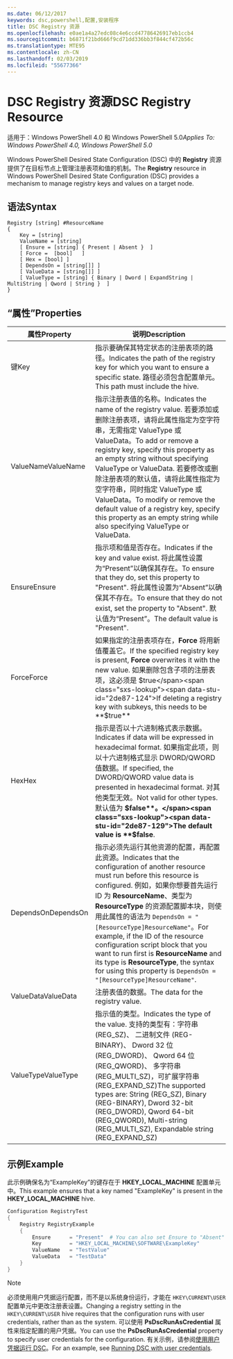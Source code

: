 ```yaml
---
ms.date: 06/12/2017
keywords: dsc,powershell,配置,安装程序
title: DSC Registry 资源
ms.openlocfilehash: e0ae1a4a27edc08c4e6ccd47786426917eb1ccb4
ms.sourcegitcommit: b6871f21bd666f9cd71dd336bb3f844cf472b56c
ms.translationtype: MTE95
ms.contentlocale: zh-CN
ms.lasthandoff: 02/03/2019
ms.locfileid: "55677366"
---
```

# <a name="dsc-registry-resource"></a><span data-ttu-id="2de87-103">DSC Registry 资源</span><span class="sxs-lookup"><span data-stu-id="2de87-103">DSC Registry Resource</span></span>

<span data-ttu-id="2de87-104">适用于：Windows PowerShell 4.0 和 Windows PowerShell 5.0</span><span class="sxs-lookup"><span data-stu-id="2de87-104">_Applies To: Windows PowerShell 4.0, Windows PowerShell 5.0_</span></span>

<span data-ttu-id="2de87-105">Windows PowerShell Desired State Configuration (DSC) 中的 **Registry** 资源提供了在目标节点上管理注册表项和值的机制。</span><span class="sxs-lookup"><span data-stu-id="2de87-105">The **Registry** resource in Windows PowerShell Desired State Configuration (DSC) provides a mechanism to manage registry keys and values on a target node.</span></span>

## <a name="syntax"></a><span data-ttu-id="2de87-106">语法</span><span class="sxs-lookup"><span data-stu-id="2de87-106">Syntax</span></span>

```
Registry [string] #ResourceName
{
    Key = [string]
    ValueName = [string]
    [ Ensure = [string] { Present | Absent }  ]
    [ Force =  [bool]   ]
    [ Hex = [bool] ]
    [ DependsOn = [string[]] ]
    [ ValueData = [string[]] ]
    [ ValueType = [string] { Binary | Dword | ExpandString | MultiString | Qword | String }  ]
}
```

## <a name="properties"></a><span data-ttu-id="2de87-107">“属性”</span><span class="sxs-lookup"><span data-stu-id="2de87-107">Properties</span></span>

| <span data-ttu-id="2de87-108">属性</span><span class="sxs-lookup"><span data-stu-id="2de87-108">Property</span></span> | <span data-ttu-id="2de87-109">说明</span><span class="sxs-lookup"><span data-stu-id="2de87-109">Description</span></span> |
| --- | --- |
| <span data-ttu-id="2de87-110">键</span><span class="sxs-lookup"><span data-stu-id="2de87-110">Key</span></span>| <span data-ttu-id="2de87-111">指示要确保其特定状态的注册表项的路径。</span><span class="sxs-lookup"><span data-stu-id="2de87-111">Indicates the path of the registry key for which you want to ensure a specific state.</span></span> <span data-ttu-id="2de87-112">路径必须包含配置单元。</span><span class="sxs-lookup"><span data-stu-id="2de87-112">This path must include the hive.</span></span>|
| <span data-ttu-id="2de87-113">ValueName</span><span class="sxs-lookup"><span data-stu-id="2de87-113">ValueName</span></span>| <span data-ttu-id="2de87-114">指示注册表值的名称。</span><span class="sxs-lookup"><span data-stu-id="2de87-114">Indicates the name of the registry value.</span></span> <span data-ttu-id="2de87-115">若要添加或删除注册表项，请将此属性指定为空字符串，无需指定 ValueType 或 ValueData。</span><span class="sxs-lookup"><span data-stu-id="2de87-115">To add or remove a registry key, specify this property as an empty string without specifying ValueType or ValueData.</span></span> <span data-ttu-id="2de87-116">若要修改或删除注册表项的默认值，请将此属性指定为空字符串，同时指定 ValueType 或 ValueData。</span><span class="sxs-lookup"><span data-stu-id="2de87-116">To modify or remove the default value of a registry key, specify this property as an empty string while also specifying ValueType or ValueData.</span></span>|
| <span data-ttu-id="2de87-117">Ensure</span><span class="sxs-lookup"><span data-stu-id="2de87-117">Ensure</span></span>| <span data-ttu-id="2de87-118">指示项和值是否存在。</span><span class="sxs-lookup"><span data-stu-id="2de87-118">Indicates if the key and value exist.</span></span> <span data-ttu-id="2de87-119">将此属性设置为“Present”以确保其存在。</span><span class="sxs-lookup"><span data-stu-id="2de87-119">To ensure that they do, set this property to "Present".</span></span> <span data-ttu-id="2de87-120">将此属性设置为“Absent”以确保其不存在。</span><span class="sxs-lookup"><span data-stu-id="2de87-120">To ensure that they do not exist, set the property to "Absent".</span></span> <span data-ttu-id="2de87-121">默认值为“Present”。</span><span class="sxs-lookup"><span data-stu-id="2de87-121">The default value is "Present".</span></span>|
| <span data-ttu-id="2de87-122">Force</span><span class="sxs-lookup"><span data-stu-id="2de87-122">Force</span></span>| <span data-ttu-id="2de87-123">如果指定的注册表项存在，**Force** 将用新值覆盖它。</span><span class="sxs-lookup"><span data-stu-id="2de87-123">If the specified registry key is present, **Force** overwrites it with the new value.</span></span> <span data-ttu-id="2de87-124">如果删除包含子项的注册表项，这必须是 $true</span><span class="sxs-lookup"><span data-stu-id="2de87-124">If deleting a registry key with subkeys, this needs to be **$true**</span></span> |
| <span data-ttu-id="2de87-125">Hex</span><span class="sxs-lookup"><span data-stu-id="2de87-125">Hex</span></span>| <span data-ttu-id="2de87-126">指示是否以十六进制格式表示数据。</span><span class="sxs-lookup"><span data-stu-id="2de87-126">Indicates if data will be expressed in hexadecimal format.</span></span> <span data-ttu-id="2de87-127">如果指定此项，则以十六进制格式显示 DWORD/QWORD 值数据。</span><span class="sxs-lookup"><span data-stu-id="2de87-127">If specified, the DWORD/QWORD value data is presented in hexadecimal format.</span></span> <span data-ttu-id="2de87-128">对其他类型无效。</span><span class="sxs-lookup"><span data-stu-id="2de87-128">Not valid for other types.</span></span> <span data-ttu-id="2de87-129">默认值为 **$false**。</span><span class="sxs-lookup"><span data-stu-id="2de87-129">The default value is **$false**.</span></span>|
| <span data-ttu-id="2de87-130">DependsOn</span><span class="sxs-lookup"><span data-stu-id="2de87-130">DependsOn</span></span>| <span data-ttu-id="2de87-131">指示必须先运行其他资源的配置，再配置此资源。</span><span class="sxs-lookup"><span data-stu-id="2de87-131">Indicates that the configuration of another resource must run before this resource is configured.</span></span> <span data-ttu-id="2de87-132">例如，如果你想要首先运行 ID 为 **ResourceName**、类型为 **ResourceType** 的资源配置脚本块，则使用此属性的语法为 `DependsOn = "[ResourceType]ResourceName"`。</span><span class="sxs-lookup"><span data-stu-id="2de87-132">For example, if the ID of the resource configuration script block that you want to run first is **ResourceName** and its type is **ResourceType**, the syntax for using this property is `DependsOn = "[ResourceType]ResourceName"`.</span></span>|
| <span data-ttu-id="2de87-133">ValueData</span><span class="sxs-lookup"><span data-stu-id="2de87-133">ValueData</span></span>| <span data-ttu-id="2de87-134">注册表值的数据。</span><span class="sxs-lookup"><span data-stu-id="2de87-134">The data for the registry value.</span></span>|
| <span data-ttu-id="2de87-135">ValueType</span><span class="sxs-lookup"><span data-stu-id="2de87-135">ValueType</span></span>| <span data-ttu-id="2de87-136">指示值的类型。</span><span class="sxs-lookup"><span data-stu-id="2de87-136">Indicates the type of the value.</span></span> <span data-ttu-id="2de87-137">支持的类型有：字符串 (REG_SZ)、 二进制文件 (REG-BINARY)、 Dword 32 位 (REG_DWORD)、 Qword 64 位 (REG_QWORD)、 多字符串 (REG_MULTI_SZ)，可扩展字符串 (REG_EXPAND_SZ)</span><span class="sxs-lookup"><span data-stu-id="2de87-137">The supported types are: String (REG_SZ), Binary (REG-BINARY), Dword 32-bit (REG_DWORD), Qword 64-bit (REG_QWORD), Multi-string (REG_MULTI_SZ), Expandable string (REG_EXPAND_SZ)</span></span> |

## <a name="example"></a><span data-ttu-id="2de87-138">示例</span><span class="sxs-lookup"><span data-stu-id="2de87-138">Example</span></span>

<span data-ttu-id="2de87-139">此示例确保名为“ExampleKey”的键存在于 **HKEY\_LOCAL\_MACHINE** 配置单元中。</span><span class="sxs-lookup"><span data-stu-id="2de87-139">This example ensures that a key named "ExampleKey" is present in the **HKEY\_LOCAL\_MACHINE** hive.</span></span>

```powershell
Configuration RegistryTest
{
    Registry RegistryExample
    {
        Ensure      = "Present"  # You can also set Ensure to "Absent"
        Key         = "HKEY_LOCAL_MACHINE\SOFTWARE\ExampleKey"
        ValueName   = "TestValue"
        ValueData   = "TestData"
    }
}
```

> [!NOTE]
> <span data-ttu-id="2de87-140">必须使用用户凭据运行配置，而不是以系统身份运行，才能在 `HKEY\CURRENT\USER` 配置单元中更改注册表设置。</span><span class="sxs-lookup"><span data-stu-id="2de87-140">Changing a registry setting in the `HKEY\CURRENT\USER` hive requires that the configuration runs with user credentials, rather than as the system.</span></span> <span data-ttu-id="2de87-141">可以使用 **PsDscRunAsCredential** 属性来指定配置的用户凭据。</span><span class="sxs-lookup"><span data-stu-id="2de87-141">You can use the **PsDscRunAsCredential** property to specify user credentials for the configuration.</span></span> <span data-ttu-id="2de87-142">有关示例，请参阅[使用用户凭据运行 DSC](../../../configurations/runAsUser.md)。</span><span class="sxs-lookup"><span data-stu-id="2de87-142">For an example, see [Running DSC with user credentials](../../../configurations/runAsUser.md).</span></span>
